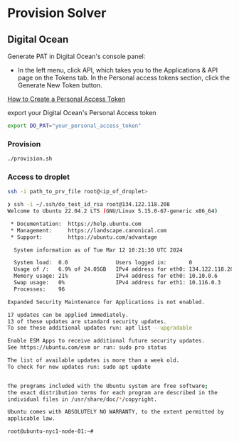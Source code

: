 # Provision Solver

## Digital Ocean

Generate PAT in Digital Ocean's console panel:
- In the left menu, click API, which takes you to the Applications & API page on the Tokens tab. In the Personal access tokens section, click the Generate New Token button.

[How to Create a Personal Access Token](https://docs.digitalocean.com/reference/api/create-personal-access-token/)

export your Digital Ocean's Personal Access token
```bash
export DO_PAT="your_personal_access_token"
```

### Provision

```bash
./provision.sh
```

### Access to droplet

```bash
ssh -i path_to_prv_file root@<ip_of_droplet>
```

```bash
❯ ssh -i ~/.ssh/do_test_id_rsa root@134.122.118.208
Welcome to Ubuntu 22.04.2 LTS (GNU/Linux 5.15.0-67-generic x86_64)

 * Documentation:  https://help.ubuntu.com
 * Management:     https://landscape.canonical.com
 * Support:        https://ubuntu.com/advantage

  System information as of Tue Mar 12 10:21:30 UTC 2024

  System load:  0.0               Users logged in:       0
  Usage of /:   6.9% of 24.05GB   IPv4 address for eth0: 134.122.118.208
  Memory usage: 21%               IPv4 address for eth0: 10.10.0.6
  Swap usage:   0%                IPv4 address for eth1: 10.116.0.3
  Processes:    96

Expanded Security Maintenance for Applications is not enabled.

17 updates can be applied immediately.
13 of these updates are standard security updates.
To see these additional updates run: apt list --upgradable

Enable ESM Apps to receive additional future security updates.
See https://ubuntu.com/esm or run: sudo pro status

The list of available updates is more than a week old.
To check for new updates run: sudo apt update


The programs included with the Ubuntu system are free software;
the exact distribution terms for each program are described in the
individual files in /usr/share/doc/*/copyright.

Ubuntu comes with ABSOLUTELY NO WARRANTY, to the extent permitted by
applicable law.

root@ubuntu-nyc1-node-01:~#
```